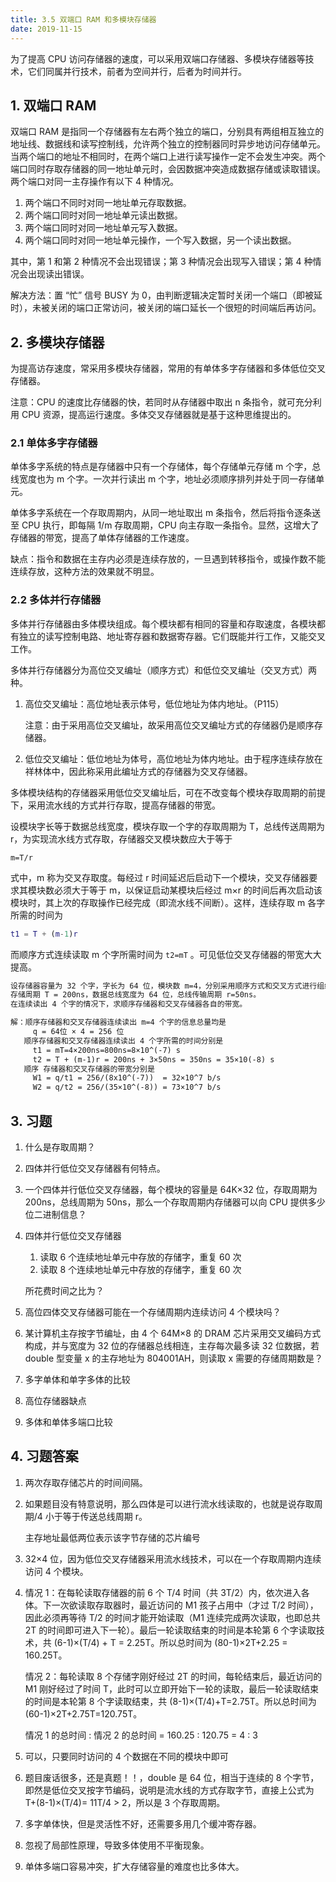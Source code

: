 ```yaml
---
title: 3.5 双端口 RAM 和多模块存储器
date: 2019-11-15
---
```


为了提高 CPU 访问存储器的速度，可以采用双端口存储器、多模块存储器等技术，它们同属并行技术，前者为空间并行，后者为时间并行。

## 1. 双端口 RAM

双端口 RAM 是指同一个存储器有左右两个独立的端口，分别具有两组相互独立的地址线、数据线和读写控制线，允许两个独立的控制器同时异步地访问存储单元。当两个端口的地址不相同时，在两个端口上进行读写操作一定不会发生冲突。两个端口同时存取存储器的同一地址单元时，会因数据冲突造成数据存储或读取错误。两个端口对同一主存操作有以下 4 种情况。

1. 两个端口不同时对同一地址单元存取数据。
2. 两个端口同时对同一地址单元读出数据。
3. 两个端口同时对同一地址单元写入数据。
4. 两个端口同时对同一地址单元操作，一个写入数据，另一个读出数据。

其中，第 1 和第 2 种情况不会出现错误；第 3 种情况会出现写入错误；第 4 种情况会出现读出错误。

解决方法：置 “忙” 信号 BUSY 为 0，由判断逻辑决定暂时关闭一个端口（即被延时），未被关闭的端口正常访问，被关闭的端口延长一个很短的时间端后再访问。

## 2. 多模块存储器

为提高访存速度，常采用多模块存储器，常用的有单体多字存储器和多体低位交叉存储器。

注意：CPU 的速度比存储器的快，若同时从存储器中取出 n 条指令，就可充分利用 CPU 资源，提高运行速度。多体交叉存储器就是基于这种思维提出的。

### 2.1 单体多字存储器

单体多字系统的特点是存储器中只有一个存储体，每个存储单元存储 m 个字，总线宽度也为 m 个字。一次并行读出 m 个字，地址必须顺序排列并处于同一存储单元。

单体多字系统在一个存取周期内，从同一地址取出 m 条指令，然后将指令逐条送至 CPU 执行，即每隔 1/m 存取周期，CPU 向主存取一条指令。显然，这增大了存储器的带宽，提高了单体存储器的工作速度。

缺点：指令和数据在主存内必须是连续存放的，一旦遇到转移指令，或操作数不能连续存放，这种方法的效果就不明显。

### 2.2 多体并行存储器

多体并行存储器由多体模块组成。每个模块都有相同的容量和存取速度，各模块都有独立的读写控制电路、地址寄存器和数据寄存器。它们既能并行工作，又能交叉工作。

多体并行存储器分为高位交叉编址（顺序方式）和低位交叉编址（交叉方式）两种。

1. 高位交叉编址：高位地址表示体号，低位地址为体内地址。（P115）

   注意：由于采用高位交叉编址，故采用高位交叉编址方式的存储器仍是顺序存储器。

2. 低位交叉编址：低位地址为体号，高位地址为体内地址。由于程序连续存放在祥林体中，因此称采用此编址方式的存储器为交叉存储器。

多体模块结构的存储器采用低位交叉编址后，可在不改变每个模块存取周期的前提下，采用流水线的方式并行存取，提高存储器的带宽。

设模块字长等于数据总线宽度，模块存取一个字的存取周期为 T，总线传送周期为 r，为实现流水线方式存取，存储器交叉模块数应大于等于 

`m=T/r` 

式中，m 称为交叉存取度。每经过 r 时间延迟后启动下一个模块，交叉存储器要求其模块数必须大于等于 m，以保证启动某模块后经过 m×r 的时间后再次启动该模块时，其上次的存取操作已经完成（即流水线不间断）。这样，连续存取 m 各字所需的时间为 

```matlab
t1 = T + (m-1)r
```

而顺序方式连续读取 m 个字所需时间为 `t2=mT` 。可见低位交叉存储器的带宽大大提高。

```markdown
设存储器容量为 32 个字，字长为 64 位，模块数 m=4，分别采用顺序方式和交叉方式进行组织。
存储周期 T = 200ns，数据总线宽度为 64 位，总线传输周期 r=50ns。
在连续读出 4 个字的情况下，求顺序存储器和交叉存储器各自的带宽。

解：顺序存储器和交叉存储器连续读出 m=4 个字的信息总量均是 
     q = 64位 × 4 = 256 位
   顺序存储器和交叉存储器连续读出 4 个字所需的时间分别是
     t1 = mT=4×200ns=800ns=8×10^(-7) s
     t2 = T + (m-1)r = 200ns + 3×50ns = 350ns = 35×10(-8) s
   顺序 存储器和交叉存储器的带宽分别是
     W1 = q/t1 = 256/(8x10^(-7))  = 32×10^7 b/s
     W2 = q/t2 = 256/(35×10^(-8)) = 73×10^7 b/s 
```

## 3. 习题

1. 什么是存取周期？

2. 四体并行低位交叉存储器有何特点。

3. 一个四体并行低位交叉存储器，每个模块的容量是 64K×32 位，存取周期为 200ns，总线周期为 50ns，那么一个存取周期内存储器可以向 CPU 提供多少位二进制信息？

4. 四体并行低位交叉存储器

   1. 读取 6 个连续地址单元中存放的存储字，重复 60 次
   2. 读取 8 个连续地址单元中存放的存储字，重复 60 次

   所花费时间之比为？

5. 高位四体交叉存储器可能在一个存储周期内连续访问 4 个模块吗？

6. 某计算机主存按字节编址，由 4 个 64M×8 的 DRAM 芯片采用交叉编码方式构成，并与宽度为 32 位的存储器总线相连，主存每次最多读 32 位数据，若 double 型变量 x 的主存地址为 804001AH，则读取 x 需要的存储周期数是？

7. 多字单体和单字多体的比较

8. 高位存储器缺点

9. 多体和单体多端口比较

## 4. 习题答案

1. 两次存取存储芯片的时间间隔。

2. 如果题目没有特意说明，那么四体是可以进行流水线读取的，也就是说存取周期/4 小于等于传送总线周期 r。

   主存地址最低两位表示该字节存储的芯片编号

3. 32×4 位，因为低位交叉存储器采用流水线技术，可以在一个存取周期内连续访问 4 个模块。

4. 情况 1：在每轮读取存储器的前 6 个 T/4 时间（共 3T/2）内，依次进入各体。下一次欲读取存取器时，最近访问的 M1 孩子占用中（才过 T/2 时间），因此必须再等待 T/2 的时间才能开始读取（M1 连续完成两次读取，也即总共 2T 的时间即可进入下一轮）。最后一轮读取结束的时间是本轮第 6 个字读取技术，共 (6-1)×(T/4) + T = 2.25T。所以总时间为 (80-1)×2T+2.25 = 160.25T。

   情况 2：每轮读取 8 个存储字刚好经过 2T 的时间，每轮结束后，最近访问的 M1 刚好经过了时间 T，此时可以立即开始下一轮的读取，最后一轮读取结束的时间是本轮第 8 个字读取结束，共 (8-1)×(T/4)+T=2.75T。所以总时间为 (60-1)×2T+2.75T=120.75T。

   情况 1 的总时间  : 情况 2 的总时间 = 160.25 : 120.75 = 4 : 3

5. 可以，只要同时访问的 4 个数据在不同的模块中即可

6. 题目废话很多，还是真题！！，double 是 64 位，相当于连续的 8 个字节，即然是低位交叉按字节编码，说明是流水线的方式存取字节，直接上公式为 T+(8-1)×(T/4)= 11T/4 > 2，所以是 3 个存取周期。

7. 多字单体快，但是灵活性不好，还需要多用几个缓冲寄存器。

8. 忽视了局部性原理，导致多体使用不平衡现象。

9. 单体多端口容易冲突，扩大存储容量的难度也比多体大。